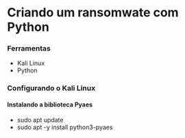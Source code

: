 # Criando um ransomwate com Python

### Ferramentas

- Kali Linux
- Python

### Configurando o Kali Linux

#### Instalando a biblioteca Pyaes
- sudo apt update
- sudo apt -y install python3-pyaes
